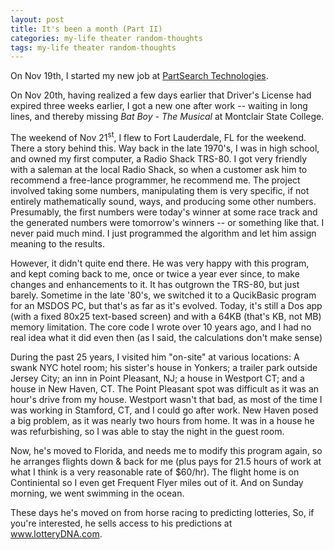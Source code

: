 ```yaml
---
layout: post
title: It's been a month (Part II)
categories: my-life theater random-thoughts
tags: my-life theater random-thoughts
---
```

<p>On Nov 19th, I started my new job at <a href="http://www.partsearch.com">PartSearch Technologies</a>.</p>
<p>On Nov 20th, having realized a few days earlier that Driver's License had expired three weeks earlier, I got a new one after work -- waiting in long lines, and thereby missing <em>Bat Boy - The Musical</em> at Montclair State College.</p>
<p>The weekend of Nov 21<sup>st</sup>, I flew to Fort Lauderdale, FL for the weekend.  There a story behind this.  Way back in the late 1970's, I was in high school, and owned my first computer, a Radio Shack TRS-80.  I got very friendly with a saleman at the local Radio Shack, so when a customer ask him to recommend a free-lance programmer, he recommend me.  The project involved taking some numbers, manipulating them is very specific, if not entirely mathematically sound, ways, and producing some other numbers.  Presumably, the first numbers were today's winner at some race track and the generated numbers were tomorrow's winners -- or something like that.  I never paid much mind.  I just programmed the algorithm and let him assign meaning to the results.</p>
<p>However, it didn't quite end there.  He was very happy with this program, and kept coming back to me, once or twice a year ever since, to make changes and enhancements to it.  It has outgrown the TRS-80, but just barely.  Sometime in the late '80's, we switched it to a QucikBasic program for an MSDOS PC, but that's as far as it's evolved.  Today, it's still a Dos app (with a fixed 80x25 text-based screen) and with a 64KB (that's KB, not MB) memory limitation.  The core code I wrote over 10 years ago, and I had no real idea what it did even then (as I said, the calculations don't make sense)</p>
<p>During the past 25 years, I visited him "on-site" at various locations: A swank NYC hotel room; his sister's house in Yonkers; a trailer park outside Jersey City; an inn in Point Pleasant, NJ; a house in Westport CT; and a house in New Haven, CT.   The Point Pleasant spot was difficult as it was an hour's drive from my house.  Westport wasn't that bad, as most of the time I was working in Stamford, CT, and I could go after work.  New Haven posed a big problem, as it was nearly two hours from home.  It was in a house he was refurbishing, so I was able to stay the night in the guest room.</p>
<p>Now, he's moved to Florida, and needs me to modify this program again, so he arranges flights down &amp; back for me (plus pays for 21.5 hours of work at what I think is a very reasonable rate of $60/hr).  The flight home is on Continiental so I even get Frequent Flyer miles out of it.   And on Sunday morning,  we went swimming in the ocean.</p>
<p>These days he's moved on from horse racing to predicting lotteries, So, if you're interested, he sells access to his predictions at <a href="http://www.lotteryDNA.com">www.lotteryDNA.com</a>.</p>
<p> </p>